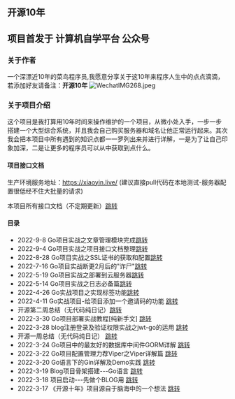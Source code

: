 ## 开源10年 
 项目首发于 **计算机自学平台** 公众号
---
### 关于作者
一个深漂近10年的菜鸟程序员,我愿意分享关于这10年来程序人生中的点点滴滴，若添加好友请备注：**开源10年**
![WechatIMG268.jpeg](https://s2.loli.net/2022/03/22/6SmsB8vZhq2irXR.jpg)

### 关于项目介绍
这个项目是我打算用10年时间来操作维护的一个项目，从微小处入手，一步一步搭建一个大型综合系统，并且我会自己购买服务器和域名让他正常运行起来。其次我会把本项目中所有遇到的知识点都一一罗列出来并进行详解，一是为了让自己印象加深，二是让更多的程序员可以从中获取到点什么。



#### 项目接口文档

生产环境服务地址：https://xiaoyin.live/    (建议直接pull代码在本地测试-服务器配置很低经不住大批量的请求)

本项目所有接口文档（不定期更新）[跳转](doc/项目接口文档.md)

#### 目录

- 2022-9-8 Go项目实战之文章管理模块完成[跳转](doc/开通文章管理模块.md)
- 2022-9-4 Go项目实战之项目接口文档整理[跳转](doc/项目接口文档.md)
- 2022-8-28 Go项目实战之SSL证书的获取和配置[跳转](doc/SSL证书的获取和配置.md)
- 2022-7-16 Go项目实战断更2月后的"诈尸"[跳转](doc/Go项目实战断更2月后的"诈尸".md)
- 2022-5-19 Go项目实战之部署到云服务器[跳转](doc/Go项目实战之部署到云服务器.md)
- 2022-5-14 Go项目实战之日志必备篇[跳转](doc/Go项目实战之日志必备篇.md)
- 2022-4-26 Go实战项目之实现标签功能[跳转](doc/Go实战项目之实现标签功能.md)
- 2022-4-11 Go实战项目-给项目添加一个邀请码的功能 [跳转](doc/Go实战项目-给项目添加一个邀请码的功能.md)
- 开源第二周总结（无代码纯日记）[跳转](doc/开源项目第二周总结（无代码纯日记）.md)
- 2022-3-30 Go项目部署实战教程[纯新手文] [跳转](doc/Go项目部署实战教程[纯新手文].md)
- 2022-3-28 blog注册登录及验证权限实战之jwt-go的运用 [跳转](doc/blog注册登录及验证权限实战之jwt-go的运用.md)
- 开源一周总结（无代码纯日记） [跳转](doc/开源一周总结(无代码纯日记).md)
- 2022-3-24 Go项目中的最友好的数据库中间件GORM详解 [跳转](doc/Go项目中的最友好的数据库中间件GORM详解.md)
- 2022-3-22 Go项目配置管理力荐Viper之Viper详解篇 [跳转](doc/Go项目配置管理力荐Viper之Viper详解篇.md)
- 2022-3-20 Go语言下的Gin详解及Demo实践 [跳转](doc/Go语言下的Gin详解及Demo实践.md)
- 2022-3-19 Blog项目骨架搭建---Go语言 [跳转](doc/Blog项目骨架搭建---Go语言.md)
- 2022-3-18 项目启动---先做个BLOG用 [跳转](doc/项目启动---先做个BLOG用.md)
- 2022-3-17 《开源十年》项目源自于脑海中的一个想法  [跳转](doc/《开源十年》项目源自于脑海中的一个想法.md)

